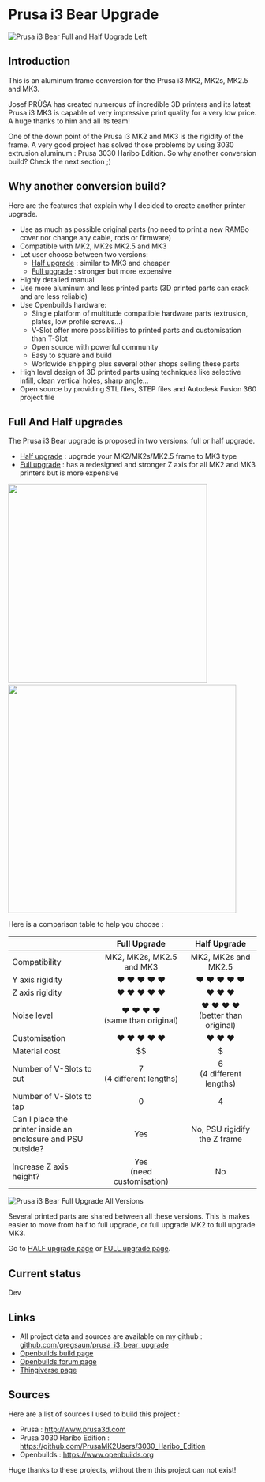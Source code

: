 # Prusa i3 Bear Upgrade

![Prusa i3 Bear Full and Half Upgrade Left](img/half_and_full_morphing.jpg)


## Introduction

This is an aluminum frame conversion for the Prusa i3 MK2, MK2s, MK2.5 and MK3.

Josef PRŮŠA has created numerous of incredible 3D printers and its latest Prusa i3 MK3 is capable of very impressive print quality for a very low price. A huge thanks to him and all its team!

One of the down point of the Prusa i3 MK2 and MK3 is the rigidity of the frame. A very good project has solved those problems by using 3030 extrusion aluminum : Prusa 3030 Haribo Edition. So why another conversion build? Check the next section ;)


## Why another conversion build?

Here are the features that explain why I decided to create another printer upgrade.

* Use as much as possible original parts (no need to print a new RAMBo cover nor change any cable, rods or firmware)
* Compatible with MK2, MK2s MK2.5 and MK3
* Let user choose between two versions:
  * [Half upgrade](half_upgrade/) : similar to MK3 and cheaper
  * [Full upgrade](full_upgrade/) : stronger but more expensive
* Highly detailed manual
* Use more aluminum and less printed parts (3D printed parts can crack and are less reliable)
* Use Openbuilds hardware:
  * Single platform of multitude compatible hardware parts (extrusion, plates, low profile screws...)
  * V-Slot offer more possibilities to printed parts and customisation than T-Slot
  * Open source with powerful community
  * Easy to square and build
  * Worldwide shipping plus several other shops selling these parts
* High level design of 3D printed parts using techniques like selective infill, clean vertical holes, sharp angle...
* Open source by providing STL files, STEP files and Autodesk Fusion 360 project file


## Full And Half upgrades

The Prusa i3 Bear upgrade is proposed in two versions: full or half upgrade.
* [Half upgrade](half_upgrade/) : upgrade your MK2/MK2s/MK2.5 frame to MK3 type
* [Full upgrade](full_upgrade/) : has a redesigned and stronger Z axis for all MK2 and MK3 printers but is more expensive

[<img src="img/half_title.jpg" width="403"/>](half_upgrade/) &nbsp;&nbsp;&nbsp; [<img src="img/full_title.jpg" width="462"/>](full_upgrade/)

Here is a comparison table to help you choose :

| | Full Upgrade | Half Upgrade |
|-|:------------:|:------------:|
| Compatibility | MK2, MK2s, MK2.5 and MK3 | MK2, MK2s and MK2.5 |
| Y axis rigidity | &hearts; &hearts; &hearts; &hearts; &hearts; | &hearts; &hearts; &hearts; &hearts; &hearts; |
| Z axis rigidity | &hearts; &hearts; &hearts; &hearts; &hearts; | &hearts; &hearts; &hearts; |
| Noise level | &hearts; &hearts; &hearts; &hearts; <br>(same than original) | &hearts; &hearts; &hearts; &hearts; <br>(better than original) |
| Customisation | &hearts; &hearts; &hearts; &hearts; &hearts; | &hearts; &hearts; &hearts; |
| Material cost | $$ | $ |
| Number of V-Slots to cut | 7<br>(4 different lengths) | 6<br>(4 different lengths) |
| Number of V-Slots to tap | 0 | 4 |
| Can I place the printer inside an<br>enclosure and PSU outside? | Yes | No, PSU rigidify the Z frame |
| Increase Z axis height? | Yes<br>(need customisation) | No |

![Prusa i3 Bear Full Upgrade All Versions](img/all_versions.jpg)

Several printed parts are shared between all these versions. This is makes easier to move from half to full upgrade, or full upgrade MK2 to full upgrade MK3.

Go to [HALF upgrade page](half_upgrade/) or [FULL upgrade page](full_upgrade/).


## Current status

Dev


## Links
* All project data and sources are available on my github : [github.com/gregsaun/prusa_i3_bear_upgrade](https://github.com/gregsaun/prusa_i3_bear_upgrade)
* [Openbuilds build page](http://www.openbuilds.org/builds/prusa-i3-bear-upgrade.5661/)
* [Openbuilds forum page](http://www.openbuilds.org/threads/prusa-i3-bear-edition.10274/)
* [Thingiverse page](https://www.thingiverse.com/thing:2562174)


## Sources

Here are a list of sources I used to build this project :

* Prusa : http://www.prusa3d.com
* Prusa 3030 Haribo Edition : https://github.com/PrusaMK2Users/3030_Haribo_Edition
* Openbuilds : https://www.openbuilds.org

Huge thanks to these projects, without them this project can not exist!